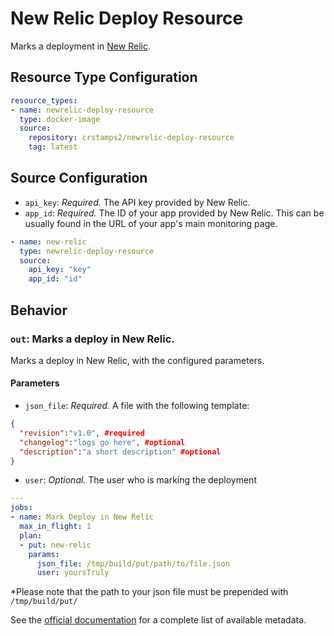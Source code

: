 New Relic Deploy Resource
===================================

Marks a deployment in [New Relic](https://newrelic.com).

Resource Type Configuration
---------------------------

```yaml
resource_types:
- name: newrelic-deploy-resource
  type: docker-image
  source:
    repository: crstamps2/newrelic-deploy-resource
    tag: latest
```

Source Configuration
--------------------

-	`api_key`: *Required.* The API key provided by New Relic.
- `app_id`: *Required.* The ID of your app provided by New Relic. This can be usually found in the URL of your app's main monitoring page.

```yaml
- name: new-relic
  type: newrelic-deploy-resource
  source:
    api_key: "key"
    app_id: "id"
```

Behavior
--------

### `out`: Marks a deploy in New Relic.

Marks a deploy in New Relic, with the configured parameters.

#### Parameters

-	`json_file`: *Required.* A file with the following template:
```json
{
  "revision":"v1.0", #required
  "changelog":"logs go here", #optional
  "description":"a short description" #optional
}
```
- `user`: *Optional.* The user who is marking the deployment


```yaml
---
jobs:
- name: Mark Deploy in New Relic
  max_in_flight: 1
  plan:
  - put: new-relic
    params:
      json_file: /tmp/build/put/path/to/file.json
      user: yoursTruly
```

*Please note that the path to your json file must be prepended with `/tmp/build/put/`

See the [official documentation](https://concourse-ci.org/implementing-resource-types.html#resource-metadata) for a complete list of available metadata.
